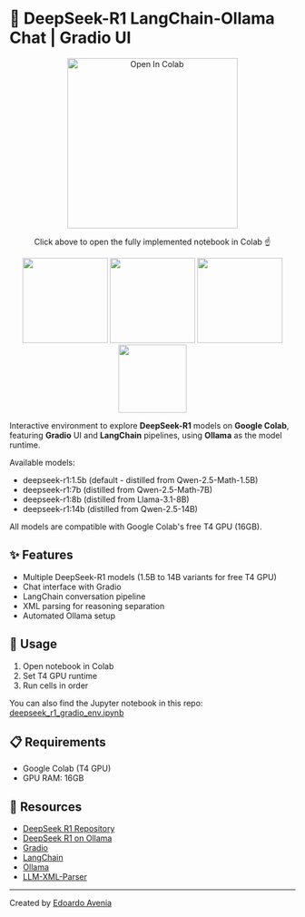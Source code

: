 # 🤖 DeepSeek-R1 LangChain-Ollama Chat | Gradio UI

<div align="center">
  <a href="https://colab.research.google.com/drive/1TBXLfmS6LVrsedRvdJluqH1p1iwQeqYa#scrollTo=0C7RBPP_Y3W4">
    <img src="https://colab.research.google.com/assets/colab-badge.svg" alt="Open In Colab" width="300"/>
  </a>
  
  Click above to open the fully implemented notebook in Colab ☝️
</div>

<div align="center">
  <img src="https://logowik.com/content/uploads/images/deepseek-ai4760.logowik.com.webp" height="150"/>
  <img src="https://github.com/ollama/ollama/assets/3325447/0d0b44e2-8f4a-4e99-9b52-a5c1c741c8f7" height="150"/>
  <img src="https://logowik.com/content/uploads/images/gradio-app7465.logowik.com.webp" height="150"/>
  <img src="https://raw.githubusercontent.com/langchain-ai/.github/main/profile/logo-light.svg#gh-dark-mode-only" height="120"/>
</div>

Interactive environment to explore **DeepSeek-R1** models on **Google Colab**, featuring **Gradio** UI and **LangChain** pipelines, using **Ollama** as the model runtime.

Available models:
- deepseek-r1:1.5b (default - distilled from Qwen-2.5-Math-1.5B)
- deepseek-r1:7b (distilled from Qwen-2.5-Math-7B)  
- deepseek-r1:8b (distilled from Llama-3.1-8B)
- deepseek-r1:14b (distilled from Qwen-2.5-14B)

All models are compatible with Google Colab's free T4 GPU (16GB).

## ✨ Features
- Multiple DeepSeek-R1 models (1.5B to 14B variants for free T4 GPU)
- Chat interface with Gradio
- LangChain conversation pipeline
- XML parsing for reasoning separation
- Automated Ollama setup

## 🚀 Usage
1. Open notebook in Colab
2. Set T4 GPU runtime
3. Run cells in order

You can also find the Jupyter notebook in this repo: [deepseek_r1_gradio_env.ipynb](deepseek_r1_gradio_env.ipynb)

## 📋 Requirements
- Google Colab (T4 GPU)
- GPU RAM: 16GB

## 🔗 Resources
- [DeepSeek R1 Repository](https://github.com/deepseek-ai/DeepSeek-R1)
- [DeepSeek R1 on Ollama](https://ollama.com/library/deepseek-r1:14b)
- [Gradio](https://github.com/gradio-app/gradio)
- [LangChain](https://github.com/langchain-ai/langchain)
- [Ollama](https://github.com/ollama/ollama)
- [LLM-XML-Parser](https://github.com/edoardoavenia/llm-xml-parser)

---
Created by [Edoardo Avenia](https://edoardoavenia.com/)